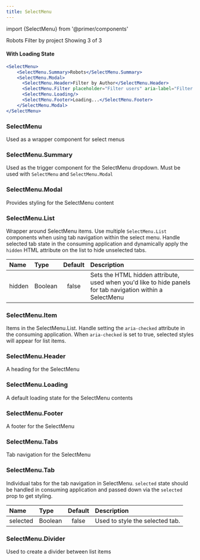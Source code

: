 ```yaml
---
title: SelectMenu
---
```

import {SelectMenu} from '@primer/components'

<SelectMenu>
    <SelectMenu.Summary>Robots</SelectMenu.Summary>
    <SelectMenu.Modal initialTab="Repository">
      <SelectMenu.Header>Filter by project</SelectMenu.Header>
      <SelectMenu.Filter placeholder="Filter projects" aria-label="Filter Projects"/>
      <SelectMenu.Tabs initialTab="Repository">
        <SelectMenu.Tab name="Repository"/>
        <SelectMenu.Tab name="Organization" />
        <SelectMenu.TabPanel tabName="Repository" 
        items={[
           {url: '#', title: 'Primer Components release tracking'},
           {url: '#', title: 'Primer Components roadmap'},
           {url: '#', title: 'Primer Components bugs'}]}
        />
        <SelectMenu.TabPanel tabName="Organization" items={[
           {url: '#', title: 'Design Systems Roadmap'},
           {url: '#', title: 'Design Systems OKRs'},
           {url: '#', title: 'Design Systems coverage'}]}
        />
      </SelectMenu.Tabs>
      <SelectMenu.Footer>Showing 3 of 3</SelectMenu.Footer>
    </SelectMenu.Modal>
</SelectMenu>


#### With Loading State
```jsx live
<SelectMenu>
    <SelectMenu.Summary>Robots</SelectMenu.Summary>
    <SelectMenu.Modal>
      <SelectMenu.Header>Filter by Author</SelectMenu.Header>
      <SelectMenu.Filter placeholder="Filter users" aria-label="Filter users"/>
      <SelectMenu.Loading/>
      <SelectMenu.Footer>Loading...</SelectMenu.Footer>
    </SelectMenu.Modal>
</SelectMenu>
```

### SelectMenu
Used as a wrapper component for select menus

### SelectMenu.Summary
Used as the trigger component for the SelectMenu dropdown. Must be used with `SelectMenu` and `SelectMenu.Modal`

### SelectMenu.Modal
Provides styling for the SelectMenu content

### SelectMenu.List

Wrapper around SelectMenu items. Use multiple `SelectMenu.List` components when using tab navigation within the select menu. Handle selected tab state in the consuming application and dynamically apply the `hidden` HTML attribute on the list to hide unselected tabs.

| Name | Type | Default | Description |
| :- | :- | :-: | :- |
| hidden | Boolean | false| Sets the HTML hidden attribute, used when you'd like to hide panels for tab navigation within a SelectMenu

### SelectMenu.Item

Items in the SelectMenu.List. Handle setting the `aria-checked` attribute in the consuming application. When `aria-checked` is set to true, selected styles will appear for list items.

### SelectMenu.Header
A heading for the SelectMenu

### SelectMenu.Loading
A default loading state for the SelectMenu contents

### SelectMenu.Footer
A footer for the SelectMenu

### SelectMenu.Tabs
Tab navigation for the SelectMenu

### SelectMenu.Tab
Individual tabs for the tab navigation in SelectMenu. `selected` state should be handled in consuming application and passed down via the `selected` prop to get styling.

| Name | Type | Default | Description |
| :- | :- | :-: | :- |
| selected | Boolean | false | Used to style the selected tab.

### SelectMenu.Divider
Used to create a divider between list items

